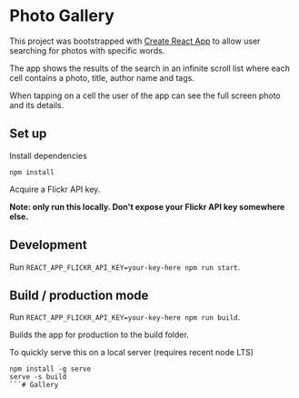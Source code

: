 # Photo Gallery

This project was bootstrapped with [Create React App](https://github.com/facebookincubator/create-react-app) to allow user searching for photos with specific words.

The app shows the results of the search in an infinite scroll list where each cell contains a photo, title, author name and tags.

When tapping on a cell the user of the app can see the full screen photo and its
details.


## Set up

Install dependencies

`npm install`

Acquire a Flickr API key.

**Note: only run this locally. Don't expose your Flickr API key somewhere else.**

## Development

Run `REACT_APP_FLICKR_API_KEY=your-key-here npm run start`.

## Build / production mode

Run `REACT_APP_FLICKR_API_KEY=your-key-here npm run build`.

Builds the app for production to the build folder.

To quickly serve this on a local server (requires recent node LTS)

```
npm install -g serve
serve -s build
```# Gallery
